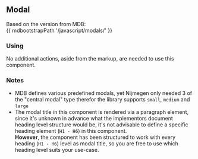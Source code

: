 ## Modal

Based on the version from MDB:<br>
{{ mdbootstrapPath '/javascript/modals/' }}

### Using

No additional actions, aside from the markup, are needed to use this component.

### Notes

* MDB defines various predefined modals, yet Nijmegen only needed 3 of the "central modal" type therefor the library supports `small`, `medium` and `large`
* The modal title in this component is rendered via a paragraph element, since it's unknown in advance what the implementors document heading level structure would be, it's not advisable to define a specific heading element (`H1 - H6`) in this component.<br>
**However**, the component has been structured to work with every heading (`H1 - H6`) level as modal title, so you are free to use which heading level suits your use-case.